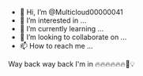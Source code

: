 - 👋 Hi, I’m @Multicloud00000041
- 👀 I’m interested in ...
- 🌱 I’m currently learning ...
- 💞️ I’m looking to collaborate on ...
- 📫 How to reach me ...

<!---
Multicloud00000041/Multicloud00000041 is a ✨ special ✨ repository because its `README.md` (this file) appears on your GitHub profile.
You can click the Preview link to take a look at your changes.
--->
Way back way back I'm in 🔥🔥🔥🔥🔥🔥🥳💡
